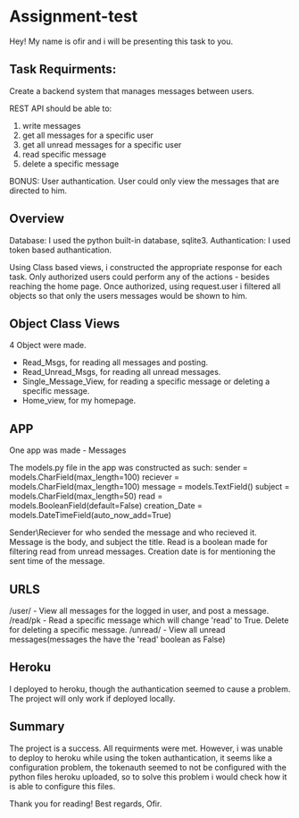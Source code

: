 # Assignment-test

Hey!
My name is ofir and i will be presenting this task to you.

Task Requirments:
-------------------------
Create a backend system that manages messages between users.

REST API should be able to:
1. write messages
2. get all messages for a specific user
3. get all unread messages for a specific user
4. read specific message
5. delete a specific message

BONUS:
User authantication. User could only view the messages that are directed to him.

Overview
--------------------------
Database: I used the python built-in database, sqlite3.
Authantication: I used token based authantication.

Using Class based views, i constructed the appropriate response for each task.
Only authorized users could perform any of the actions - besides reaching the home page.
Once authorized, using request.user i filtered all objects so that only the users messages would be shown to him.

Object Class Views
-------------------------
4 Object were made.
- Read_Msgs, for reading all messages and posting.
- Read_Unread_Msgs, for reading all unread messages.
- Single_Message_View, for reading a specific message or deleting a specific message.
- Home_view, for my homepage.

APP
------------------------
One app was made - Messages

The models.py file in the app was constructed as such:
    sender          = models.CharField(max_length=100)
    reciever        = models.CharField(max_length=100)
    message         = models.TextField()
    subject         = models.CharField(max_length=50)
    read            = models.BooleanField(default=False)
    creation_Date   = models.DateTimeField(auto_now_add=True)

Sender\Reciever for who sended the message and who recieved it.
Message is the body, and subject the title. 
Read is a boolean made for filtering read from unread messages.
Creation date is for mentioning the sent time of the message.

URLS
------------------------
/user/ - View all messages for the logged in user, and post a message.
/read/pk - Read a specific message which will change 'read' to True. Delete for deleting a specific message.
/unread/ - View all unread messages(messages the have the 'read' boolean as False)

Heroku
-----------------------
I deployed to heroku, though the authantication seemed to cause a problem.
The project will only work if deployed locally.

Summary
----------------------
The project is a success. All requirments were met.
However, i was unable to deploy to heroku while using the token authantication, it seems like a configuration problem,
the tokenauth seemed to not be configured with the python files heroku uploaded,
so to solve this problem i would check how it is able to configure this files.

Thank you for reading!
Best regards,
Ofir.

 
